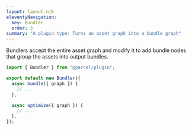 ```yaml
---
layout: layout.njk
eleventyNavigation:
  key: Bundler
  order: 3
summary: "A plugin type: Turns an asset graph into a bundle graph"
---
```


Bundlers accept the entire asset graph and modify it to add bundle nodes that group the assets
into output bundles.

```js
import { Bundler } from "@parcel/plugin";

export default new Bundler({
  async bundle({ graph }) {
    // ...
  },

  async optimize({ graph }) {
    // ...
  },
});
```

